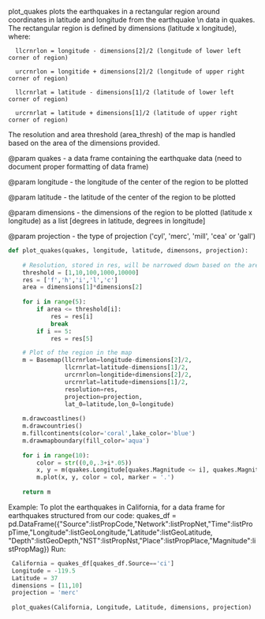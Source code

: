 plot_quakes plots the earthquakes in a rectangular region around coordinates in latitude and longitude from the earthquake \n
data in quakes. The rectangular region is defined by dimensions (latitude x longitude), where:

      llcrnrlon = longitude - dimensions[2]/2 (longitude of lower left corner of region)
      
      urcrnrlon = longitide + dimensions[2]/2 (longitude of upper right corner of region)
      
      llcrnrlat = latitude - dimensions[1]/2 (latitude of lower left corner of region)
      
      urcrnrlat = latitude + dimensions[1]/2 (latitude of upper right corner of region)
      
The resolution and area threshold (area_thresh) of the map is handled based on the area of the dimensions provided.

@param quakes - a data frame containing the earthquake data (need to document proper formatting of data frame)

@param longitude - the longitude of the center of the region to be plotted

@param latitude - the latitude of the center of the region to be plotted

@param dimensions - the dimensions of the region to be plotted (latitude x longitude) as a list [degrees in latitude, degrees in longitude]

@param projection - the type of projection ('cyl', 'merc', 'mill', 'cea' or 'gall')

```python
def plot_quakes(quakes, longitude, latitude, dimensons, projection):
    
    # Resolution, stored in res, will be narrowed down based on the area of the dimensions provided
    threshold = [1,10,100,1000,10000]
    res = ['f','h','i','l','c']
    area = dimensions[1]*dimensions[2]
    
    for i in range(5):
        if area <= threshold[i]:
            res = res[i]
            break
        if i == 5:
            res = res[5]

    # Plot of the region in the map 
    m = Basemap(llcrnrlon=longitude-dimensions[2]/2,
                llcrnrlat=latitude-dimensions[1]/2,
                urcrnrlon=longitide+dimensions[2]/2,
                urcrnrlat=latitude+dimensions[1]/2,
                resolution=res,
                projection=projection,
                lat_0=latitude,lon_0=longitude)
				
    m.drawcoastlines()
    m.drawcountries()
    m.fillcontinents(color='coral',lake_color='blue')
    m.drawmapboundary(fill_color='aqua')
	
    for i in range(10):
        color = str((0,0,.3+i*.05))
        x, y = m(quakes.Longitude[quakes.Magnitude <= i], quakes.Magnitude[quakes.Depth <= i])	
        m.plot(x, y, color = col, marker = '.')
	
    return m
```    
    
Example:
To plot the earthquakes in California, for a data frame for earthquakes structured from our code:
	quakes_df = pd.DataFrame({"Source":listPropCode,"Network":listPropNet,"Time":listPropTime,"Longitude":listGeoLongitude,"Latitude":listGeoLatitude,
	"Depth":listGeoDepth,"NST":listPropNst,"Place":listPropPlace,"Magnitude":listPropMag})
Run:
```python
 California = quakes_df[quakes_df.Source=='ci']
 Longitude = -119.5
 Latitude = 37
 dimensions = [11,10]
 projection = 'merc'
 
 plot_quakes(California, Longitude, Latitude, dimensions, projection)
```
